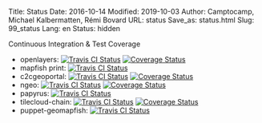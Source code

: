 Title: Status
Date: 2016-10-14
Modified: 2019-10-03
Author: Camptocamp, Michael Kalbermatten, Rémi Bovard
URL: status
Save_as: status.html
Slug: 99_status
Lang: en
Status: hidden

Continuous Integration & Test Coverage

* openlayers: [![Travis CI Status](https://secure.travis-ci.org/openlayers/openlayers.svg)](http://travis-ci.org/#!/openlayers/openlayers) [![Coverage Status](https://coveralls.io/repos/openlayers/openlayers/badge.svg)](https://coveralls.io/r/openlayers/openlayers)
* mapfish print: [![Travis CI Status](https://travis-ci.org/mapfish/mapfish-print.svg)](https://travis-ci.org/mapfish/mapfish-print/branches)
* c2cgeoportal: [![Travis CI Status](https://secure.travis-ci.org/camptocamp/c2cgeoportal.svg)](https://travis-ci.org/camptocamp/c2cgeoportal/branches) [![Coverage Status](https://coveralls.io/repos/camptocamp/c2cgeoportal/badge.svg&service=github)](https://coveralls.io/github/camptocamp/c2cgeoportal)
* ngeo: [![Travis CI Status](https://travis-ci.org/camptocamp/ngeo.svg)](https://travis-ci.org/camptocamp/ngeo/branches) [![Coverage Status](https://coveralls.io/repos/github/camptocamp/ngeo/badge.svg)](https://coveralls.io/github/camptocamp/ngeo)
* papyrus: [![Travis CI Status](https://travis-ci.org/elemoine/papyrus.svg)](https://travis-ci.org/elemoine/papyrus/branches)
* tilecloud-chain: [![Travis CI Status](https://travis-ci.org/sbrunner/tilecloud-chain.svg)](https://travis-ci.org/sbrunner/tilecloud-chain/branches) [![Coverage Status](https://coveralls.io/repos/sbrunner/tilecloud-chain/badge.svg&service=github)](https://coveralls.io/github/sbrunner/tilecloud-chain)
* puppet-geomapfish:  [![Travis CI Status](https://travis-ci.com/camptocamp/puppet-geomapfish.svg?token=85F5zimN46FwjNsUvVKm&branch=master)](https://travis-ci.com/camptocamp/puppet-geomapfish/branches)
